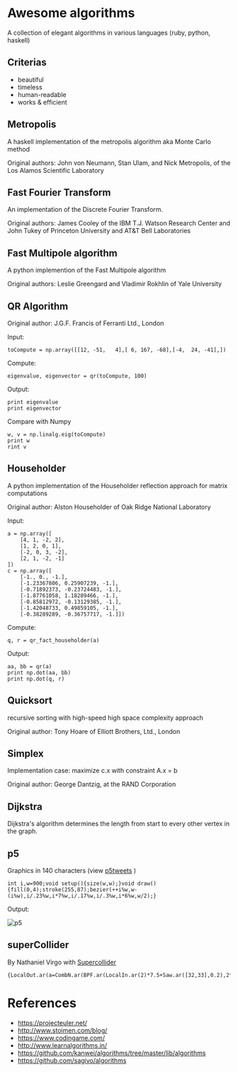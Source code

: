 # Awesome algorithms

A collection of elegant algorithms in various languages (ruby, python, haskell)

## Criterias

* beautiful
* timeless
* human-readable
* works & efficient

## Metropolis

A haskell implementation of the metropolis algorithm aka Monte Carlo method

Original authors: John von Neumann, Stan Ulam, and Nick Metropolis, of the Los Alamos Scientific Laboratory

## Fast Fourier Transform

An implementation of the Discrete Fourier Transform.

Original authors: James Cooley of the IBM T.J. Watson Research Center and John Tukey of Princeton
University and AT&T Bell Laboratories

## Fast Multipole algorithm

A python implemention of the Fast Multipole algorithm

Original authors: Leslie Greengard and Vladimir Rokhlin of Yale University

## QR Algorithm

Original author: J.G.F. Francis of Ferranti Ltd., London

Input:
```
toCompute = np.array([[12, -51,   4],[ 6, 167, -68],[-4,  24, -41],])
```

Compute:
```
eigenvalue, eigenvector = qr(toCompute, 100)
```

Output:
```
print eigenvalue
print eigenvector
```

Compare with Numpy
```
w, v = np.linalg.eig(toCompute)
print w
rint v
```

## Householder

A python implementation of the Householder reflection approach for matrix computations

Original author: Alston Householder of Oak Ridge National Laboratory

Input:
```
a = np.array([
    [4, 1, -2, 2],
    [1, 2, 0, 1],
    [-2, 0, 3, -2],
    [2, 1, -2, -1]
])
c = np.array([
    [-1., 0., -1.],
    [-1.23367806, 0.25907239, -1.],
    [-0.71892373, -0.23724483, -1.],
    [-1.87761058, 1.18289466, -1.],
    [-0.85812972, -0.13129385, -1.],
    [-1.42048733, 0.49859105, -1.],
    [-0.38289289, -0.36757717, -1.]])
```
Compute:
```
q, r = qr_fact_householder(a)
```

Output:
```
aa, bb = qr(a)
print np.dot(aa, bb)
print np.dot(q, r)
```


## Quicksort

recursive sorting with high-speed high space complexity approach

Original author: Tony Hoare of Elliott Brothers, Ltd., London

## Simplex

Implementation case: maximize c.x with constraint A.x = b

Original author: George Dantzig, at the RAND Corporation

## Dijkstra

Dijkstra's algorithm determines the length from start to every other vertex in the graph.

## p5

Graphics in 140 characters (view [p5tweets](http://funprogramming.org/p5tweets/) )

```
int i,w=900;void setup(){size(w,w);}void draw(){fill(0,4);stroke(255,87);bezier(++i%w,w-(i%w),i/.23%w,i*7%w,i/.17%w,i/.3%w,i*6%w,w/2);}
```

Output:

![p5](http://funprogramming.org/p5tweets/large/32.jpg)

## superCollider

By Nathaniel Virgo with [Supercollider](https://github.com/supercollider/supercollider)

```
{LocalOut.ar(a=CombN.ar(BPF.ar(LocalIn.ar(2)*7.5+Saw.ar([32,33],0.2),2**LFNoise0.kr(4/3,4)*300,0.1).distort,2,2,40));a}.play/
```


# References
* https://projecteuler.net/
* http://www.stoimen.com/blog/
* https://www.codingame.com/
* http://www.learnalgorithms.in/
* https://github.com/kanwei/algorithms/tree/master/lib/algorithms
* https://github.com/sagivo/algorithms
